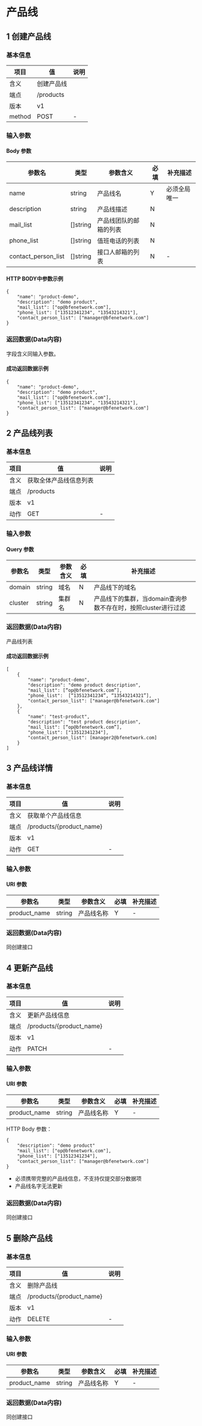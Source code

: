 # 产品线

## 1 创建产品线

### 基本信息
| 项目  | 值  | 说明 | 
| - | - | - |
| 含义	| 创建产品线 | |
| 端点 | /products | |
| 版本 | v1 |  |
| method | POST | - |


### 输入参数
#### Body 参数
| 参数名 | 类型 |参数含义 | 必填 | 补充描述 |
| - | -  | - | - | - | 
| name | string | 产品线名 |  Y | 必须全局唯一 |
| description | string | 产品线描述 |  N | |
| mail_list | []string | 产品线团队的邮箱的列表 |  N | |
| phone_list | []string | 值班电话的列表 | N | |
| contact_person_list | []string | 接口人邮箱的列表 | N | - |

#### HTTP BODY中参数示例
```
{ 
    "name": "product-demo", 
    "description": "demo product", 
    "mail_list": ["op@bfenetwork.com"],
    "phone_list": ["13512341234", "13543214321"],
    "contact_person_list": ["manager@bfenetwork.com"]
}
```

### 返回数据(Data内容)
字段含义同输入参数。

#### 成功返回数据示例
```
{ 
    "name": "product-demo",
    "description": "demo product", 
    "mail_list": ["op@bfenetwork.com"],
    "phone_list": ["13512341234", "13543214321"],
    "contact_person_list": ["manager@bfenetwork.com"]
}
```


## 2 产品线列表

### 基本信息
| 项目  | 值  | 说明 | 
| - | - | - |
| 含义	| 获取全体产品线信息列表 | |
| 端点	| /products | |
| 版本	| v1 | |
| 动作	| GET | - |


### 输入参数
#### Query 参数
| 参数名 | 类型 |参数含义 | 必填 | 补充描述 |
| - | -  | - | - | - | 
| domain | string | 域名 |  N | 产品线下的域名 |
| cluster | string | 集群名 |  N | 产品线下的集群，当domain查询参数不存在时，按照cluster进行过滤 |

### 返回数据(Data内容)
产品线列表

#### 成功返回数据示例
```
[ 
    { 
        "name": "product-demo",
        "description": "demo product description", 
        "mail_list": [“op@bfenetwork.com”], 
        "phone_list":  [“13512341234”, “13543214321”],
        "contact_person_list": ["manager@bfenetwork.com"]
    },
    { 
        "name": "test-product", 
        "description": "test product description", 
        "mail_list": [“op@bfenetwork.com”], 
        "phone_list": ["13512341234"], 
        "contact_person_list": [manager2@bfenetwork.com]
    }
]
```

## 3 产品线详情

### 基本信息
| 项目  | 值  | 说明 | 
| - | - | - |
| 含义	| 获取单个产品线信息 |  |
| 端点	| /products/{product_name} ||
| 版本	| v1 ||
| 动作	| GET | - |

### 输入参数

#### URI 参数
| 参数名 | 类型 |参数含义 | 必填 | 补充描述 |
| - | -  | - | - | - |  
| product_name | string | 产品线名称 | Y | - |

### 返回数据(Data内容)
同创建接口



## 4 更新产品线

### 基本信息
| 项目  | 值  | 说明 | 
| - | - | - |
| 含义	| 更新产品线信息 ||
| 端点	| /products/{product_name} ||
| 版本	| v1 ||
| 动作	| PATCH | - |

### 输入参数

#### URI 参数
| 参数名 | 类型 |参数含义 | 必填 | 补充描述 |
| - | -  | - | - | - |  
| product_name | string | 产品线名称 | Y | - |

HTTP Body 参数：
```
{
    "description": "demo product"
    "mail_list": ["op@bfenetwork.com"], 
    "phone_list": ["13512341234"], 
    "contact_person_list": ["manager@bfenetwork.com"]
}
```

- 必须携带完整的产品线信息，不支持仅提交部分数据项
- 产品线名字无法更新

### 返回数据(Data内容)
同创建接口


## 5 删除产品线

### 基本信息

| 项目  | 值  | 说明 | 
| - | - | - |
| 含义	| 删除产品线 ||
| 端点	| /products/{product_name} ||
| 版本	| v1 ||
| 动作	| DELETE | - |

### 输入参数

#### URI 参数
| 参数名 | 类型 |参数含义 | 必填 | 补充描述 |
| - | -  | - | - | - |  
| product_name | string | 产品线名称 | Y | - |

### 返回数据(Data内容)
同创建接口

